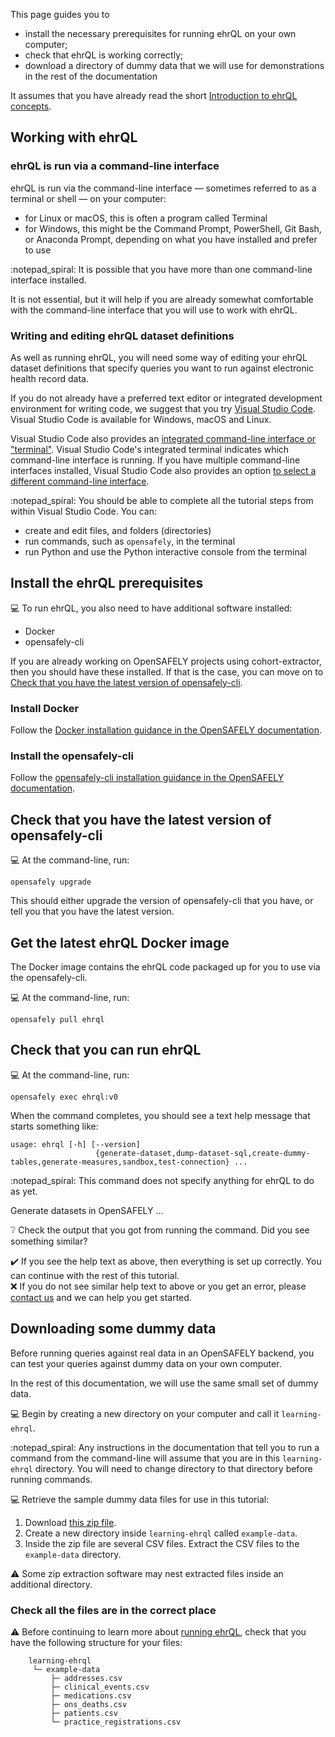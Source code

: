 This page guides you to

* install the necessary prerequisites for running ehrQL on your own computer;
* check that ehrQL is working correctly;
* download a directory of dummy data that we will use
  for demonstrations in the rest of the documentation

It assumes that you have already read the short [Introduction to ehrQL concepts](../introduction/introduction-to-concepts.md).

## Working with ehrQL

### ehrQL is run via a command-line interface

ehrQL is run via the command-line interface —
sometimes referred to as a terminal or shell —
on your computer:

* for Linux or macOS, this is often a program called Terminal
* for Windows, this might be the Command Prompt, PowerShell, Git Bash, or Anaconda Prompt,
depending on what you have installed and prefer to use

:notepad_spiral: It is possible that you have more than one command-line interface installed.

It is not essential,
but it will help if you are already somewhat comfortable with the command-line interface
that you will use to work with ehrQL.

### Writing and editing ehrQL dataset definitions

As well as running ehrQL,
you will need some way of editing your ehrQL dataset definitions
that specify queries you want to run against electronic health record data.

If you do not already have a preferred text editor or integrated development environment for writing code,
we suggest that you try [Visual Studio Code](https://code.visualstudio.com/).
Visual Studio Code is available for Windows, macOS and Linux.

Visual Studio Code also provides an [integrated command-line interface or "terminal"](https://code.visualstudio.com/docs/terminal/basics).
Visual Studio Code's integrated terminal indicates which command-line interface is running.
If you have multiple command-line interfaces installed,
Visual Studio Code also provides an option [to select a different command-line interface](https://code.visualstudio.com/docs/terminal/basics#_terminal-shells).

:notepad_spiral: You should be able to complete all the tutorial steps from within Visual Studio Code.
You can:

* create and edit files, and folders (directories)
* run commands, such as `opensafely`, in the terminal
* run Python and use the Python interactive console from the terminal

## Install the ehrQL prerequisites

:computer: To run ehrQL,
you also need to have additional software installed:

* Docker
* opensafely-cli

If you are already working on OpenSAFELY projects using cohort-extractor,
then you should have these installed.
If that is the case,
you can move on to [Check that you have the latest version of opensafely-cli](#check-that-you-have-the-latest-version-of-opensafely-cli).

### Install Docker

Follow the [Docker installation guidance in the OpenSAFELY documentation](https://docs.opensafely.org/install-docker/).

### Install the opensafely-cli

Follow the [opensafely-cli installation guidance in the OpenSAFELY documentation](https://docs.opensafely.org/opensafely-cli/).

## Check that you have the latest version of opensafely-cli

:computer: At the command-line, run:

```
opensafely upgrade
```

This should either upgrade the version of opensafely-cli that you have,
or tell you that you have the latest version.

## Get the latest ehrQL Docker image

The Docker image contains the ehrQL code packaged up for you to use
via the opensafely-cli.

:computer: At the command-line, run:

```
opensafely pull ehrql
```

## Check that you can run ehrQL

:computer: At the command-line, run:

```
opensafely exec ehrql:v0
```

When the command completes,
you should see a text help message that starts something like:

```
usage: ehrql [-h] [--version]
                   {generate-dataset,dump-dataset-sql,create-dummy-tables,generate-measures,sandbox,test-connection} ...
```

:notepad_spiral: This command does not specify anything for ehrQL to do as yet.

Generate datasets in OpenSAFELY
...

:grey_question: Check the output that you got from running the command.
Did you see something similar?

:heavy_check_mark: If you see the help text as above,
then everything is set up correctly.
You can continue with the rest of this tutorial.\
:x: If you do not see similar help text to above or you get an error,
please [contact us](../introduction/getting-help.md)
and we can help you get started.

## Downloading some dummy data

Before running queries against real data in an OpenSAFELY backend,
you can test your queries against dummy data on your own computer.

In the rest of this documentation,
we will use the same small set of dummy data.

:computer: Begin by creating a new directory on your computer and call it `learning-ehrql`.

:notepad_spiral: Any instructions in the documentation
that tell you to run a command from the command-line
will assume that you are in this `learning-ehrql` directory.
You will need to change directory to that directory before running commands.

:computer: Retrieve the sample dummy data files for use in this tutorial:
1. Download [this zip file](https://github.com/opensafely-core/ehrql-example-data/archive/refs/heads/main.zip).
2. Create a new directory inside `learning-ehrql` called `example-data`.
3. Inside the zip file are several CSV files. Extract the CSV files to the `example-data` directory.

:warning: Some zip extraction software may nest extracted files inside an additional directory.

### Check all the files are in the correct place

:warning: Before continuing to learn more about [running ehrQL](running-ehrql.md),
check that you have the following structure for your files:

        learning-ehrql
         └─ example-data
             ├─ addresses.csv
             ├─ clinical_events.csv
             ├─ medications.csv
             ├─ ons_deaths.csv
             ├─ patients.csv
             └─ practice_registrations.csv
